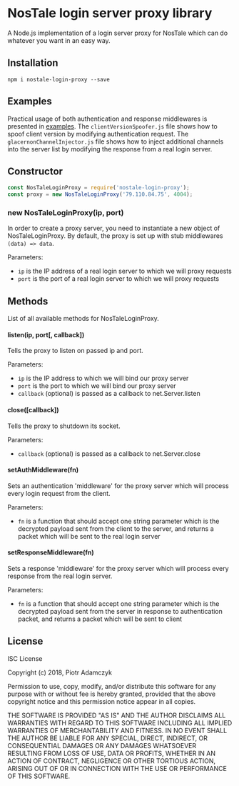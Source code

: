 NosTale login server proxy library
==================================
A Node.js implementation of a login server proxy for NosTale which can do whatever you want in an easy way.

Installation
-------------
```
npm i nostale-login-proxy --save
```

Examples
--------
Practical usage of both authentication and response middlewares is presented in [examples](https://github.com/imxeno/nostale-login-proxy/tree/master/examples).
The `clientVersionSpoofer.js` file shows how to spoof client version by modifying authentication request.
The `glacernonChannelInjector.js` file shows how to inject additional channels into the server list by modifying the response from a real login server.

Constructor
-----------
```javascript
const NosTaleLoginProxy = require('nostale-login-proxy');
const proxy = new NosTaleLoginProxy('79.110.84.75', 4004);
```
### new NosTaleLoginProxy(ip, port)

In order to create a proxy server, you need to instantiate a new object of NosTaleLoginProxy.
By default, the proxy is set up with stub middlewares `(data) => data`.

Parameters:
* `ip` is the IP address of a real login server to which we will proxy requests
* `port` is the port of a real login server to which we will proxy requests

Methods
-------

List of all available methods for NosTaleLoginProxy.

#### listen(ip, port[, callback])
Tells the proxy to listen on passed ip and port.

Parameters: 
* `ip` is the IP address to which we will bind our proxy server
* `port` is the port to which we will bind our proxy server
* `callback` (optional) is passed as a callback to net.Server.listen

#### close([callback])
Tells the proxy to shutdown its socket.

Parameters: 
* `callback` (optional) is passed as a callback to net.Server.close

#### setAuthMiddleware(fn)
Sets an authentication 'middleware' for the proxy server which will process every login request from the client. 

Parameters: 
* `fn` is a function that should accept one string parameter which is the decrypted payload sent from the client to the server, and returns a packet which will be sent to the real login server

#### setResponseMiddleware(fn)
Sets a response 'middleware' for the proxy server which will process every response from the real login server.

Parameters: 
* `fn` is a function that should accept one string parameter which is the decrypted payload sent from the server in response to authentication packet, and returns a packet which will be sent to client

License
-------
ISC License

Copyright (c) 2018, Piotr Adamczyk

Permission to use, copy, modify, and/or distribute this software for any purpose with or without fee is hereby granted, provided that the above copyright notice and this permission notice appear in all copies.

THE SOFTWARE IS PROVIDED "AS IS" AND THE AUTHOR DISCLAIMS ALL WARRANTIES WITH REGARD TO THIS SOFTWARE INCLUDING ALL IMPLIED WARRANTIES OF MERCHANTABILITY AND FITNESS. IN NO EVENT SHALL THE AUTHOR BE LIABLE FOR ANY SPECIAL, DIRECT, INDIRECT, OR CONSEQUENTIAL DAMAGES OR ANY DAMAGES WHATSOEVER RESULTING FROM LOSS OF USE, DATA OR PROFITS, WHETHER IN AN ACTION OF CONTRACT, NEGLIGENCE OR OTHER TORTIOUS ACTION, ARISING OUT OF OR IN CONNECTION WITH THE USE OR PERFORMANCE OF THIS SOFTWARE.
